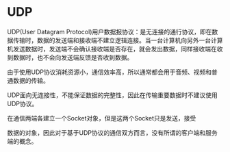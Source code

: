 # UDP

UDP(User Datagram Protocol)用户数据报协议：是无连接的通行协议，即在数据传输时，数据的发送端和接收端不建立逻辑连接。当一台计算机向另外一台计算机发送数据时，发送端不会确认接收端是否存在，就会发出数据，同样接收端在收到数据时，也不会向发送端反馈是否收到数据。

由于使用UDP协议消耗资源小，通信效率高，所以通常都会用于音频、视频和普通数据的传输。

UDP面向无连接性，不能保证数据的完整性，因此在传输重要数据时不建议使用UDP协议。

在通信两端各建立一个Socket对象，但是这两个Socket只是发送，接受

数据的对象，因此对于基于UDP协议的通信双方而言，没有所谓的客户端和服务端的概念。